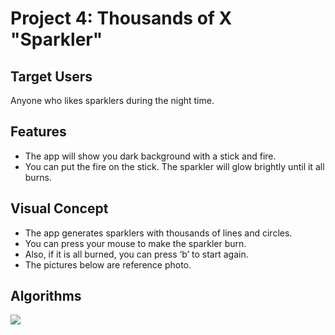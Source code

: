 # Project 4: Thousands of X "Sparkler"

## Target Users
Anyone who likes sparklers during the night time.

## Features
- The app will show you dark background with a stick and fire.
- You can put the fire on the stick. The sparkler will glow brightly until it all burns.

## Visual Concept
- The app generates sparklers with thousands of lines and circles.
- You can press your mouse to make the sparkler burn.
- Also, if it is all burned, you can press ‘b’ to start again.
- The pictures below are reference photo.

## Algorithms
<img src="https://i.ibb.co/1frbx7j/document-Sparkler.jpg"/>
